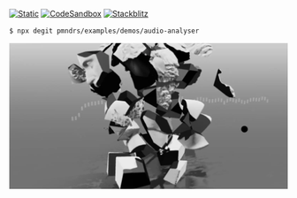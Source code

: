 [![Static](https://img.shields.io/badge/demo-%23646CFF.svg?logo=html5&logoColor=white)](https://pmndrs.github.io/examples/audio-analyser)
[![CodeSandbox](https://img.shields.io/badge/codesandbox-040404?logo=codesandbox&logoColor=DBDBDB)](https://codesandbox.io/s/github/pmndrs/examples/tree/main/demos/audio-analyser)
[![Stackblitz](https://img.shields.io/badge/stackblitz-fff?logo=Stackblitz&logoColor=1389FD)](https://stackblitz.com/github/pmndrs/examples/tree/main/demos/audio-analyser)

```sh
$ npx degit pmndrs/examples/demos/audio-analyser
```

![](thumbnail.webp)
